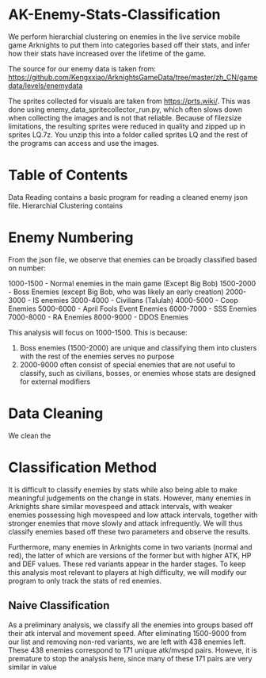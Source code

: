 # AK-Enemy-Stats-Classification
We perform hierarchial clustering on enemies in the live service mobile game Arknights to put them into categories based off their stats, and infer how their stats have increased over the lifetime of the game.

The source for our enemy data is taken from: https://github.com/Kengxxiao/ArknightsGameData/tree/master/zh_CN/gamedata/levels/enemydata

The sprites collected for visuals are taken from https://prts.wiki/. This was done using enemy_data_spritecollector_run.py, which often slows down when collecting the images and is not that reliable. Because of filezsize limitations, the resulting sprites were reduced in quality and zipped up in sprites LQ.7z. You unzip this into a folder called sprites LQ and the rest of the programs can access and use the images.

# Table of Contents

Data Reading contains a basic program for reading a cleaned enemy json file.
Hierarchial Clustering contains 

# Enemy Numbering

From the json file, we observe that enemies can be broadly classified based on number:

1000-1500 - Normal enemies in the main game (Except Big Bob)
1500-2000 - Boss Enemies (except Big Bob, who was likely an early creation)
2000-3000 - IS enemies
3000-4000 - Civilians (Talulah)
4000-5000 - Coop Enemies
5000-6000 - April Fools Event Enemies
6000-7000 - SSS Enemies
7000-8000 - RA Enemies
8000-9000 - DDOS Enemies

This analysis will focus on 1000-1500. This is because:
1. Boss enemies (1500-2000) are unique and classifying them into clusters with the rest of the enemies serves no purpose
2. 2000-9000 often consist of special enemies that are not useful to classify, such as civilians, bosses, or enemies whose stats are designed for external modifiers

# Data Cleaning

We clean the 

# Classification Method

It is difficult to classify enemies by stats while also being able to make meaningful judgements on the change in stats. However, many enemies in Arknights share similar movespeed and attack intervals, with weaker enemies possessing high movespeed and low attack intervals, together with stronger enemies that move slowly and attack infrequently. We will thus classify enemies based off these two parameters and observe the results.

Furthermore, many enemies in Arknights come in two variants (normal and red), the latter of which are versions of the former but with higher ATK, HP and DEF values. These red variants appear in the harder stages. To keep this analysis most relevant to players at high difficulty, we will modify our program to only track the stats of red enemies.

## Naive Classification

As a preliminary analysis, we classify all the enemies into groups based off their atk interval and movement speed. After eliminating 1500-9000 from our list and removing non-red variants, we are left with 438 enemies left. These 438 enemies correspond to 171 unique atk/mvspd pairs. Howeve, it is premature to stop the analysis here, since many of these 171 pairs are very similar in value
